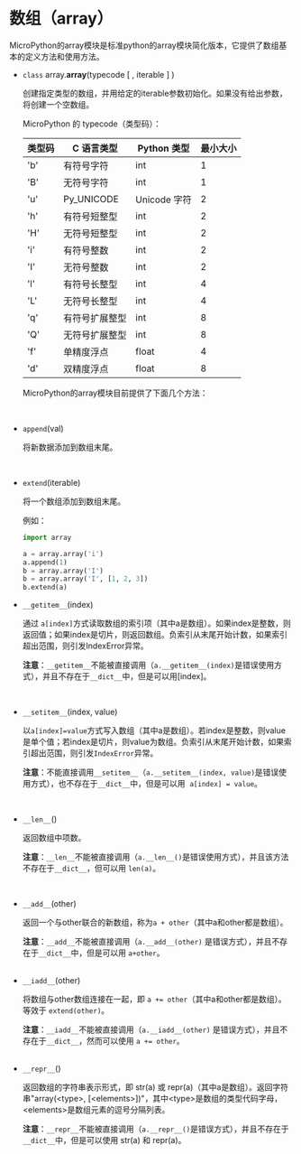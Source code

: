 # 数组（array）

MicroPython的array模块是标准python的array模块简化版本，它提供了数组基本的定义方法和使用方法。

* `class` array.**array**(typecode [ , iterable ] )

  创建指定类型的数组，并用给定的iterable参数初始化。如果没有给出参数，将创建一个空数组。  
  
  MicroPython 的 typecode（类型码）：
  
  | 类型码 | C 语言类型 | Python 类型 | 最小大小 |
  | --- | --- | --- | --- |
  | 'b' | 有符号字符 | int | 1   |
  | 'B' | 无符号字符 | int | 1   |
  | 'u' | Py\_UNICODE | Unicode 字符 | 2   |
  | 'h' | 有符号短整型 | int | 2   |
  | 'H' | 无符号短整型 | int | 2   |
  | 'i' | 有符号整数 | int | 2   |
  | 'I' | 无符号整数 | int | 2   |
  | 'l' | 有符号长整型 | int | 4   |
  | 'L' | 无符号长整型 | int | 4   |
  | 'q' | 有符号扩展整型 | int | 8   |
  | 'Q' | 无符号扩展整型 | int | 8   |
  | 'f' | 单精度浮点 | float | 4   |
  | 'd' | 双精度浮点 | float | 8   |
  
  MicroPython的array模块目前提供了下面几个方法：  
<br>

* `append`(val)

  将新数据添加到数组末尾。  
<br>

* `extend`(iterable)

  将一个数组添加到数组末尾。

  例如：
  ```py
  import array
  
  a = array.array('i')
  a.append(1)
  b = array.array('I')
  b = array.array('I', [1, 2, 3])
  b.extend(a)
  ```


* `__getitem__`(index)

  通过 `a[index]`方式读取数组的索引项（其中a是数组）。如果index是整数，则返回值；如果index是切片，则返回数组。负索引从末尾开始计数，如果索引超出范围，则引发IndexError异常。

  **注意**：`__getitem__`不能被直接调用（`a.__getitem__(index)`是错误使用方式），并且不存在于`__dict__`中，但是可以用\[index\]。  
<br>

* `__setitem__`(index, value)

  以`a[index]=value`方式写入数组（其中a是数组）。若index是整数，则value是单个值；若index是切片，则value为数组。负索引从末尾开始计数，如果索引超出范围，则引发`IndexError`异常。

  **注意**：不能直接调用`__setitem__`（`a.__setitem__(index, value)`是错误使用方式），也不存在于`__dict__`中，但是可以用  `a[index] = value`。  
<br>

* `__len__`()

  返回数组中项数。

  **注意**：`__len__`不能被直接调用（`a.__len__()`是错误使用方式），并且该方法不存在于`__dict__`，但可以用 `len(a)`。  
<br>

* `__add__`(other)

  返回一个与other联合的新数组，称为`a + other`（其中a和other都是数组）。

  **注意**：`__add__`不能被直接调用（`a.__add__(other)` 是错误方式），并且不存在于`__dict__`中，但是可以用 `a+other`。
<br><br>

* `__iadd__`(other)

  将数组与other数组连接在一起，即 `a += other`（其中a和other都是数组）。等效于 `extend(other)`。

  **注意**：`__iadd__`不能被直接调用（`a.__iadd__(other)` 是错误方式），并且不存在于`__dict__`，然而可以使用 `a += other`。
<br><br>

* `__repr__`()

  返回数组的字符串表示形式，即 str(a) 或 repr(a)（其中a是数组）。返回字符串"array(<type\>, [<elements\>\])"，其中<type\>是数组的类型代码字母，<elements\>是数组元素的逗号分隔列表。

  **注意**：`__repr__`不能被直接调用（`a.__repr__()`是错误方式），并且不存在于`__dict__`中，但是可以使用 str(a) 和 repr(a)。
